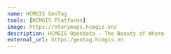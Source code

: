 ```yaml
---
name: HCMGIS GeoTag
tools: [HCMGIS Platforms]
image: https://storymaps.hcmgis.vn/
description: HCMGIS Opendata - The Beauty of Where
external_url: https:/geotag.hcmgis.vn
---
```

